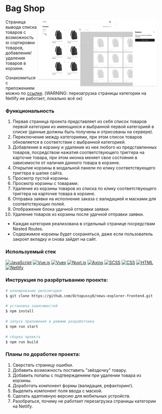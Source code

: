 # Bag Shop

<img align="right" width="400px" src="https://raw.githubusercontent.com/OctopussyO/bag-shop-test/master/static/preview.png" alt="Иллюстрация к проекту">

Cтраница вывода списка товаров с возможностью сортировки товаров, добавления/удаления товаров в корзине.

Ознакомиться с приложением можно по [ссылке](test-bag-shop.netlify.app).
(WARNING: перезагрузка страницы категории на Netlify не работает, локально всё ок)

### Функциональность

1. Первая страница проекта представляет из себя список товаров первой категории из имеющихся и выбранной первой категорией в списке (данные должны быть получены и отрисованы на сервере).
2. Переключение между категориями, при этом список товаров обновляется в соответствии с выбранной категорией.
3. Добавление в корзину и удаление из нее любого из представленных товаров, посредством нажатия соответствующего триггера на карточке товара, при этом иконка меняет свое состояния в зависимости от наличия данного товара в корзине.
4. Открытие корзины в модальной панели по клику соответствующего триггера в шапке сайта.
5. Просмотр пустой корзины.
6. Просмотр корзины с товарами.
7. Удаление из корзины товаров из списка по клику соответствующего триггера на карточке товара в корзине.
8. Отправка заявки на исполнение заказа с валидацией и масками для соответствующих полей.
9. Отображение блока удачной отправки заявки.
10. Удаление товаров из корзины после удачной отправки заявки.

- Каждая категория реализована в отдельный странице посредствам Nested Routes.
- Содержимое корзины будет сохраняться, даже если пользователь закроет вкладку и снова зайдет на сайт.

### Используемый стек

[![JavaScript](https://img.shields.io/badge/-JavaScript-464646??style=flat-square&logo=javascript)](https://www.javascript.com/)
[![Vue.js](https://img.shields.io/badge/-Vue.js-464646??style=flat-square&logo=vue.js)](https://ru.vuejs.org/)
[![Vuex](https://img.shields.io/badge/-Vuex-464646??style=flat-square&logo=vuex.js)](https://vuex.vuejs.org/)
[![Nuxt.js](https://img.shields.io/badge/-Nuxt.js-464646??style=flat-square&logo=nuxt.js)](https://https://nuxtjs.org/)
[![Axios](https://img.shields.io/badge/-Axios-464646??style=flat-square&logo=axios.js)](https://www.npmjs.com/package/axios)
[![SCSS](https://img.shields.io/badge/-SCSS-464646??style=flat-square&logo=scss)](https://https://sass-scss.ru/)
[![CSS](https://img.shields.io/badge/-CSS-464646??style=flat-square&logo=css3)](https://www.w3.org/Style/CSS/specs.ru.html)
[![HTML](https://img.shields.io/badge/-HTML-464646??style=flat-square&logo=HTML5)](https://www.w3.org/TR/html52/introduction.html#introduction)
[![Netlify](https://img.shields.io/badge/-Netlify-464646??style=flat-square&logo=netlify)](https://https://www.netlify.com/)

### Инструкция по разрёртыванию проекта:
```bash
# клонирование репозитория
$ git clone https://github.com/OctopussyO/news-explorer-frontend.git

# установка зависимостей
$ npm install

# запуск приложения в режиме разработчика
$ npm run start

# сборка проекта
$ npm run build
```

### Планы по доработке проекта:

1. Сверстать страницу ошибки.
2. Добавить возможность поставить "звёздочку" товару.
3. Добавить попапы с подтверждением при удалении товара из корзины.
4. Доработать компонент формы (валидация, рефакторинг).
5. Выделить компонент поля ввода с маской.
6. Сделать адаптивную версию для мобильных устройств.
7. Разобраться, почему не работает перезагрузка страницы категории на Netlify.
